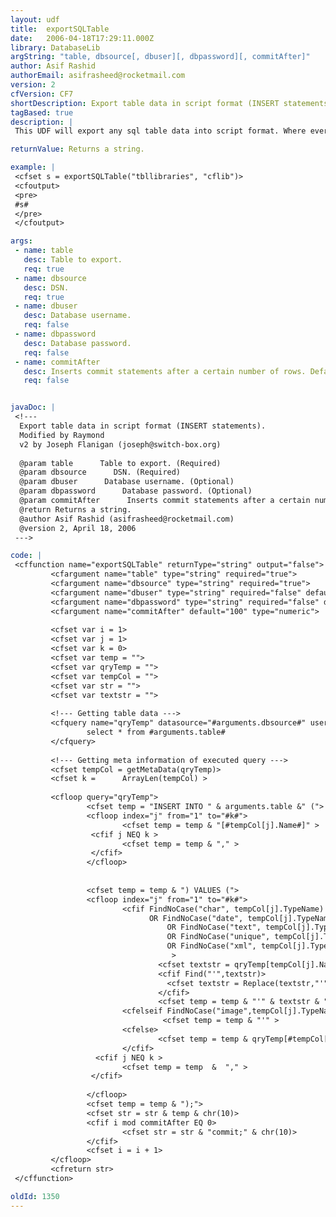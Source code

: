 ```yaml
---
layout: udf
title:  exportSQLTable
date:   2006-04-18T17:29:11.000Z
library: DatabaseLib
argString: "table, dbsource[, dbuser][, dbpassword][, commitAfter]"
author: Asif Rashid
authorEmail: asifrasheed@rocketmail.com
version: 2
cfVersion: CF7
shortDescription: Export table data in script format (INSERT statements).
tagBased: true
description: |
 This UDF will export any sql table data into script format. Where every row of data will covert into SQL INSERT statement. User can also specify the commit statement after x number of statements.

returnValue: Returns a string.

example: |
 <cfset s = exportSQLTable("tbllibraries", "cflib")>
 <cfoutput>
 <pre>
 #s#
 </pre>
 </cfoutput>

args:
 - name: table
   desc: Table to export.
   req: true
 - name: dbsource
   desc: DSN.
   req: true
 - name: dbuser
   desc: Database username.
   req: false
 - name: dbpassword
   desc: Database password.
   req: false
 - name: commitAfter
   desc: Inserts commit statements after a certain number of rows. Defaults to 100.
   req: false


javaDoc: |
 <!---
  Export table data in script format (INSERT statements).
  Modified by Raymond
  v2 by Joseph Flanigan (joseph@switch-box.org)
  
  @param table      Table to export. (Required)
  @param dbsource      DSN. (Required)
  @param dbuser      Database username. (Optional)
  @param dbpassword      Database password. (Optional)
  @param commitAfter      Inserts commit statements after a certain number of rows. Defaults to 100. (Optional)
  @return Returns a string. 
  @author Asif Rashid (asifrasheed@rocketmail.com) 
  @version 2, April 18, 2006 
 --->

code: |
 <cffunction name="exportSQLTable" returnType="string" output="false">
         <cfargument name="table" type="string" required="true">
         <cfargument name="dbsource" type="string" required="true">
         <cfargument name="dbuser" type="string" required="false" default="">
         <cfargument name="dbpassword" type="string" required="false" default="">
         <cfargument name="commitAfter" default="100" type="numeric">
 
         <cfset var i = 1>
         <cfset var j = 1>
         <cfset var k = 0>
         <cfset var temp = "">
         <cfset var qryTemp = "">
         <cfset var tempCol = "">
         <cfset var str = "">
         <cfset var textstr = "">
 
         <!--- Getting table data --->
         <cfquery name="qryTemp" datasource="#arguments.dbsource#" username= "#arguments.dbuser#" password="#arguments.dbpassword#">
                 select * from #arguments.table#
         </cfquery>
 
         <!--- Getting meta information of executed query --->
         <cfset tempCol = getMetaData(qryTemp)>
         <cfset k =      ArrayLen(tempCol) >
 
         <cfloop query="qryTemp">
                 <cfset temp = "INSERT INTO " & arguments.table &" (">
                 <cfloop index="j" from="1" to="#k#">
                         <cfset temp = temp & "[#tempCol[j].Name#]" >
                  <cfif j NEQ k >
                         <cfset temp = temp & "," >
                  </cfif>
                 </cfloop>
 
 
                 <cfset temp = temp & ") VALUES (">
                 <cfloop index="j" from="1" to="#k#">
                         <cfif FindNoCase("char", tempCol[j].TypeName)
                               OR FindNoCase("date", tempCol[j].TypeName)
                                   OR FindNoCase("text", tempCol[j].TypeName)
                                   OR FindNoCase("unique", tempCol[j].TypeName)
                                   OR FindNoCase("xml", tempCol[j].TypeName)
                                    >
                                 <cfset textstr = qryTemp[tempCol[j].Name][i] >
                                 <cfif Find("'",textstr)>
                                   <cfset textstr = Replace(textstr,"'","'","ALL") >
                                 </cfif>
                                 <cfset temp = temp & "'" & textstr & "'" >
                         <cfelseif FindNoCase("image",tempCol[j].TypeName)>
                                  <cfset temp = temp & "'" >
                         <cfelse>
                                 <cfset temp = temp & qryTemp[#tempCol[j].Name#][i] >
                         </cfif>
                   <cfif j NEQ k >
                         <cfset temp = temp  &  "," >
                  </cfif>
 
                 </cfloop>
                 <cfset temp = temp & ");">
                 <cfset str = str & temp & chr(10)>
                 <cfif i mod commitAfter EQ 0>
                         <cfset str = str & "commit;" & chr(10)>
                 </cfif>
                 <cfset i = i + 1>
         </cfloop>
         <cfreturn str>
 </cffunction>

oldId: 1350
---
```



